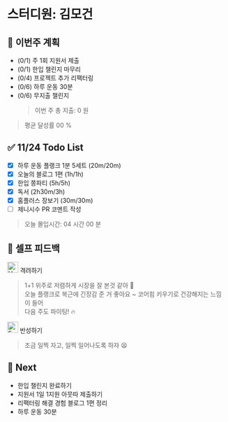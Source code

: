 # 스터디원: 김모건

## 🚀 이번주 계획

- (0/1) 주 1회 지원서 제출
- (0/1) 한입 챌린지 마무리
- (0/4) 프로젝트 추가 리팩터링
- (0/6) 하루 운동 30분
- (0/6) 무지출 챌린지
  > 이번 주 총 지출: 0 원

> 평균 달성률 00 %

## ✅ 11/24 Todo List

- [x] 하루 운동 플랭크 1분 5세트 (20m/20m)
- [x] 오늘의 블로그 1편 (1h/1h)
- [x] 한입 쫑파티 (5h/5h)
- [x] 독서 (2h30m/3h)
- [x] 홈플러스 장보기 (30m/30m)
- [ ] 제니시수 PR 코멘트 작성

> 오늘 몰입시간: 04 시간 00 분 <br>

## 🎉 셀프 피드백

<img src="https://raw.githubusercontent.com/Tarikul-Islam-Anik/Animated-Fluent-Emojis/master/Emojis/Smilies/Hugging%20Face.png" alt="Hugging Face" width="25" height="25"> 격려하기</img>

> 1+1 위주로 저렴하게 시장을 잘 본것 같아 🤗 <br>
> 오늘 플랭크로 복근에 긴장감 준 거 좋아요 ~ 코어힘 키우기로 건강해지는 느낌이 들어 <br>
> 다음 주도 파이팅! 🔥 <br>

<img src="https://raw.githubusercontent.com/Tarikul-Islam-Anik/Animated-Fluent-Emojis/master/Emojis/Smilies/Face%20with%20Monocle.png" alt="Face with Monocle" width="25" height="25"> 반성하기</img>

> 조금 일찍 자고, 일찍 일어나도록 하자 😫 <br>

## 🌱 Next

- 한입 챌린지 완료하기
- 지원서 1일 1지원 아뭇따 제출하기
- 리팩터링 해결 경험 블로그 1편 정리
- 하루 운동 30분
